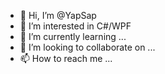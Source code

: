 - 👋 Hi, I’m @YapSap
- 👀 I’m interested in C#/WPF
- 🌱 I’m currently learning ...
- 💞️ I’m looking to collaborate on ...
- 📫 How to reach me ...

<!---
YapSap/YapSap is a ✨ special ✨ repository because its `README.md` (this file) appears on your GitHub profile.
You can click the Preview link to take a look at your changes.
--->

